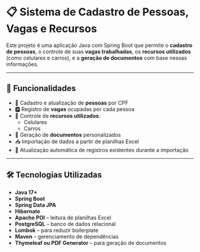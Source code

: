 # 📋 Sistema de Cadastro de Pessoas, Vagas e Recursos

Este projeto é uma aplicação Java com Spring Boot que permite o **cadastro de pessoas**, o controle de suas **vagas trabalhadas**, os **recursos utilizados** (como celulares e carros), e a **geração de documentos** com base nessas informações.

---

## 🧩 Funcionalidades

- 📌 Cadastro e atualização de **pessoas** por CPF
- 🅿️ Registro de **vagas** ocupadas por cada pessoa
- 🚗 Controle de **recursos utilizados**:
  - Celulares
  - Carros
- 📄 Geração de **documentos** personalizados
- 📥 Importação de dados a partir de planilhas Excel
- 🔄 Atualização automática de registros existentes durante a importação

---

## 🛠️ Tecnologias Utilizadas

- **Java 17+**
- **Spring Boot**
- **Spring Data JPA**
- **Hibernate**
- **Apache POI** – leitura de planilhas Excel
- **PostgreSQL** – banco de dados relacional
- **Lombok** – para reduzir boilerplate
- **Maven** – gerenciamento de dependências
- **Thymeleaf ou PDF Generator** – para geração de documentos
